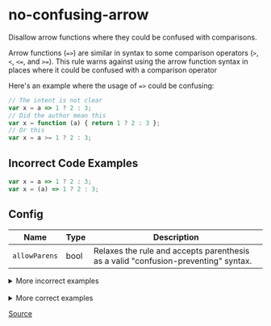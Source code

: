 <!--
 generated docs file, do not edit by hand, see xtask/docgen 
-->
# no-confusing-arrow

Disallow arrow functions where they could be confused with comparisons.

Arrow functions (`=>`) are similar in syntax to some comparison operators (`>`, `<`, `<=`, and `>=`).
This rule warns against using the arrow function syntax in places where it could be confused with
a comparison operator

Here's an example where the usage of `=>` could be confusing:

```js
// The intent is not clear
var x = a => 1 ? 2 : 3;
// Did the author mean this
var x = function (a) { return 1 ? 2 : 3 };
// Or this
var x = a >= 1 ? 2 : 3;
```

## Incorrect Code Examples

```js
var x = a => 1 ? 2 : 3;
var x = (a) => 1 ? 2 : 3;
```

## Config
| Name | Type | Description |
| ---- | ---- | ----------- |
| `allowParens` | bool |  Relaxes the rule and accepts parenthesis as a valid "confusion-preventing" syntax. |

<details>
 <summary> More incorrect examples </summary>

```js
a => 1 ? 2 : 3
```

```js
var x = a => 1 ? 2 : 3
```

```js
var x = (a) => 1 ? 2 : 3
```
</details><br>
<details>
 <summary> More correct examples </summary>

```js
a => { return 1 ? 2 : 3; }
```

```js
var x = a => { return 1 ? 2 : 3; }
```

```js
var x = (a) => { return 1 ? 2 : 3; }
```

```js
var x = a => (1 ? 2 : 3)
```
</details>

[Source](https://github.com/RDambrosio016/RSLint/tree/master/crates/rslint_core/src/groups/errors/no_confusing_arrow.rs)